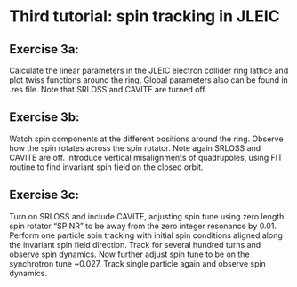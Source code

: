 # Third tutorial: spin tracking in JLEIC

## Exercise 3a: 
Calculate the linear parameters in the JLEIC electron collider ring lattice and plot twiss functions around the ring. 
Global parameters also can be found in .res file. Note that SRLOSS and CAVITE are turned off.

## Exercise 3b:
Watch spin components at the different positions around the ring. Observe how the spin rotates across the spin rotator. 
Note again SRLOSS and CAVITE are off. Introduce vertical misalignments of quadrupoles, using FIT routine to find invariant 
spin field on the closed orbit.

## Exercise 3c:
Turn on SRLOSS and include CAVITE, adjusting spin tune using zero length spin rotator “SPINR” to be away from the zero 
integer resonance by 0.01. Perform one particle spin tracking with initial spin conditions aligned along the invariant 
spin field direction. Track for several hundred turns and observe spin dynamics. Now further adjust spin tune to be on 
the synchrotron tune ~0.027. Track single particle again and observe spin dynamics.
